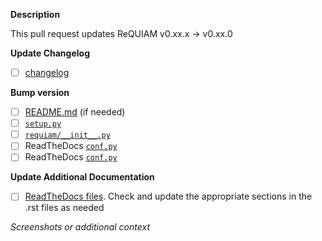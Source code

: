 **Description**
<!-- Do not push the release tag until this PR is merged -->
This pull request updates ReQUIAM v0.xx.x -> v0.xx.0

**Update Changelog**
<!-- List changes: be brief, use imperative mood or simple noun phrases and add linked issues -->
<!-- Examples: Improve verbosity of log messages #103 | GitHub actions for CI #105 -->

- [ ] [changelog](../../CHANGELOG.md) <!-- update changelog here -->

**Bump version**

- [ ] [README.md](../../README.md) (if needed)
- [ ] [`setup.py`](../../setup.py)
- [ ] [`requiam/__init__.py`](../../requiam/__init__.py)
- [ ] ReadTheDocs [`conf.py`](../../docs/source/conf.py)
- [ ] ReadTheDocs [`conf.py`](../../docs/source/getting_started.rst)

**Update Additional Documentation**
- [ ] [ReadTheDocs files](../../docs/source/). Check and update the appropriate sections in the .rst files as needed

*Screenshots or additional context*
<!-- Add any other context about this release. -->


